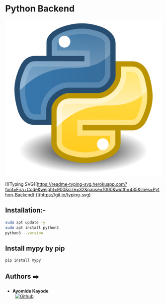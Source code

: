 # Python Backend

![Python](./0x00-python_variable_annotations/main_files/Python_LOGO.png)

[![Typing SVG](https://readme-typing-svg.herokuapp.com?font=Fira+Code&weight=900&size=32&pause=1000&width=435&lines=Python-Backend(:)](https://git.io/typing-svg)

## Installation:-

```bash
sudo apt update -y
sudo apt install python3
python3 --version
```

## Install mypy by pip

```bash
pip install mypy
```

## Authors :black_nib:

- **Ayomide Kayode** &nbsp;&nbsp;&nbsp;&nbsp;&nbsp;&nbsp; <br />
  &nbsp;&nbsp;[<img height="" src="https://img.shields.io/static/v1?label=&message=GitHub&color=181717&logo=GitHub&logoColor=f2f2f2&labelColor=2F333A" alt="Github">](https://github.com/AyomideKayode)
